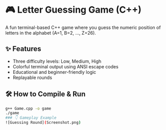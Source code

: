 # 🎮 Letter Guessing Game (C++)

A fun terminal-based C++ game where you guess the numeric position of letters in the alphabet (A=1, B=2, ..., Z=26).

## ✨ Features

- Three difficulty levels: Low, Medium, High
- Colorful terminal output using ANSI escape codes
- Educational and beginner-friendly logic
- Replayable rounds

## 🛠 How to Compile & Run

```bash
g++ Game.cpp -o game
./game
### 👇 Gameplay Example
![Guessing Round](Screenshot.png)